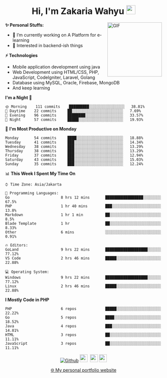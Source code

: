 <h1 align="center">Hi, I'm Zakaria Wahyu <img src="https://github.com/TheDudeThatCode/TheDudeThatCode/blob/master/Assets/Hi.gif" width="29px"></h1>

<img align="right" alt="GIF" height="175px" src="https://www.nayakapratama.co.id/wp-content/uploads/2019/07/Website-Maintenance.gif" />

**✨ Personal Stuffs:**
- 🔭 I’m currently working on A Platform for e-learning 
- 🌱 Interested in backend-ish things

**⚡ Technologies**
- Mobile application development using java
- Web Development using HTML/CSS, PHP, JavaScript, CodeIgniter, Laravel, Golang
- Database using MySQL, Oracle, Firebase, MongoDB
- And keep learning

<!--START_SECTION:waka-->
**I'm a Night 🦉** 

```text
🌞 Morning    111 commits    █████████░░░░░░░░░░░░░░░░   38.81% 
🌆 Daytime    22 commits     ██░░░░░░░░░░░░░░░░░░░░░░░   7.69% 
🌃 Evening    96 commits     ████████░░░░░░░░░░░░░░░░░   33.57% 
🌙 Night      57 commits     █████░░░░░░░░░░░░░░░░░░░░   19.93%

```
📅 **I'm Most Productive on Monday** 

```text
Monday       54 commits     ████░░░░░░░░░░░░░░░░░░░░░   18.88% 
Tuesday      41 commits     ███░░░░░░░░░░░░░░░░░░░░░░   14.34% 
Wednesday    38 commits     ███░░░░░░░░░░░░░░░░░░░░░░   13.29% 
Thursday     38 commits     ███░░░░░░░░░░░░░░░░░░░░░░   13.29% 
Friday       37 commits     ███░░░░░░░░░░░░░░░░░░░░░░   12.94% 
Saturday     43 commits     ███░░░░░░░░░░░░░░░░░░░░░░   15.03% 
Sunday       35 commits     ███░░░░░░░░░░░░░░░░░░░░░░   12.24%

```


📊 **This Week I Spent My Time On** 

```text
⌚︎ Time Zone: Asia/Jakarta

💬 Programming Languages: 
Go                       8 hrs 12 mins       █████████████████░░░░░░░░   67.5% 
PHP                      1 hr 40 mins        ███░░░░░░░░░░░░░░░░░░░░░░   13.8% 
Markdown                 1 hr 1 min          ██░░░░░░░░░░░░░░░░░░░░░░░   8.5% 
Blade Template           1 hr                ██░░░░░░░░░░░░░░░░░░░░░░░   8.33% 
Other                    6 mins              ░░░░░░░░░░░░░░░░░░░░░░░░░   0.91%

🔥 Editors: 
GoLand                   9 hrs 22 mins       ███████████████████░░░░░░   77.12% 
VS Code                  2 hrs 46 mins       █████░░░░░░░░░░░░░░░░░░░░   22.88%

💻 Operating System: 
Windows                  9 hrs 22 mins       ███████████████████░░░░░░   77.12% 
Linux                    2 hrs 46 mins       █████░░░░░░░░░░░░░░░░░░░░   22.88%

```

**I Mostly Code in PHP** 

```text
PHP                      6 repos             █████░░░░░░░░░░░░░░░░░░░░   22.22% 
Go                       5 repos             ████░░░░░░░░░░░░░░░░░░░░░   18.52% 
Java                     4 repos             ███░░░░░░░░░░░░░░░░░░░░░░   14.81% 
HTML                     3 repos             ██░░░░░░░░░░░░░░░░░░░░░░░   11.11% 
JavaScript               3 repos             ██░░░░░░░░░░░░░░░░░░░░░░░   11.11%

```



<!--END_SECTION:waka-->

<p align="center">
<a href="https://github.com/zakariawahyu" target="_blank"><img alt="Github" src="https://img.shields.io/badge/GitHub-%2312100E.svg?&style=for-the-badge&logo=Github&logoColor=white" /></a>
<a href="https://www.twitter.com/_zakariawahyu"><img src="https://img.shields.io/badge/twitter-%231DA1F2.svg?&style=for-the-badge&logo=twitter&logoColor=white" height=25></a> 
<a href="https://www.linkedin.com/in/zakariawahyu"><img src="https://img.shields.io/badge/linkedin-%230077B5.svg?&style=for-the-badge&logo=linkedin&logoColor=white" height=25></a> 
<a href="https://www.instagram.com/_zakariawahyu"><img src="https://img.shields.io/badge/instagram-%23E4405F.svg?&style=for-the-badge&logo=instagram&logoColor=white" height=25></a></p>
<p align="center"><a href="https://www.zakariawahyu.site">🌐 My personal portfolio website</a></p>
